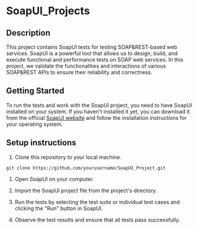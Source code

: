 # SoapUI_Projects

## Description
This project contains SoapUI tests for testing SOAP&REST-based web services. SoapUI is a powerful tool that allows us to design, build, and execute functional and performance tests on SOAP web services. In this project, we validate the functionalities and interactions of various SOAP&REST APIs to ensure their reliability and correctness.

## Getting Started
To run the tests and work with the SoapUI project, you need to have SoapUI installed on your system. If you haven't installed it yet, you can download it from the official [SoapUI website](https://www.soapui.org/) and follow the installation instructions for your operating system.

## Setup instructions
1. Clone this repository to your local machine.

```
git clone https://github.com/yourusername/SoapUI_Project.git
```

1. Open SoapUI on your computer.

2. Import the SoapUI project file from the project's directory.

3. Run the tests by selecting the test suite or individual test cases and clicking the "Run" button in SoapUI.

4. Observe the test results and ensure that all tests pass successfully.
